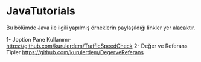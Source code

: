 # JavaTutorials


Bu bölümde Java ile ilgili yapılmış örneklerin paylaşıldığı linkler yer alacaktır.

1- Joption Pane Kullanımı- https://github.com/kurulerdem/TrafficSpeedCheck 
2- Değer ve Referans Tipler https://github.com/kurulerdem/DegerveReferans
